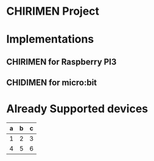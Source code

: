 # CHIRIMEN Project

# Implementations

## CHIRIMEN for Raspberry PI3

## CHIDIMEN for micro:bit

# Already Supported devices

|a  |b  |c  |
|---|---|---|
|1  |2  |3  |
|4  |5  |6  |

